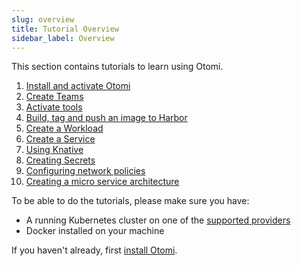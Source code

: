 ```yaml
---
slug: overview
title: Tutorial Overview
sidebar_label: Overview
---
```


This section contains tutorials to learn using Otomi.

1. [Install and activate Otomi](tutorial-1)
2. [Create Teams](tutorial-2)
3. [Activate tools](tutorial-3)
4. [Build, tag and push an image to Harbor](tutorial-4)
5. [Create a Workload](tutorial-5)
6. [Create a Service](tutorial-6)
7. [Using Knative](tutorial-7)
8. [Creating Secrets](tutorial-8)
9. [Configuring network policies](tutorial-9)
10. [Creating a micro service architecture](tutorial-10)

To be able to do the tutorials, please make sure you have:

- A running Kubernetes cluster on one of the [supported providers](/docs/get-started/prerequisites#supported-providers)
- Docker installed on your machine

If you haven't already, first [install Otomi](tutorial-1).